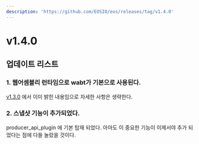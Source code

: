 ```yaml
---
description: 'https://github.com/EOSIO/eos/releases/tag/v1.4.0'
---
```


# v1.4.0

## 업데이트 리스트

### 1. 웹어셈블리 런타임으로 wabt가 기본으로 사용된다.

[v1.3.0](v1.3.0.md) 에서 이미 밝힌 내용임으로 자세한 사항은 생략한다.

### 2. 스냅샷 기능이 추가되었다.

producer\_api\_plugin 에 기본 탑재 되었다. 아마도 이 중요한 기능이 이제서야 추가 되었다는 점에 다들 놀랐을 것이다. 

